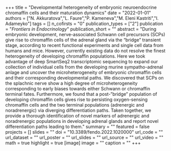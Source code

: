 +++
title = "Developmental heterogeneity of embryonic neuroendocrine chromaffin cells and their maturation dynamics"
date = "2022-01-01"
authors = ["N. Akkuratova","L. Faure","P. Kameneva","M. Eleni Kastriti","I. Adameyko"]
tags = []
n_cofirsts = "0"
publication_types = ["2"]
publication = "_Frontiers in Endocrinology_"
publication_short = ""
abstract = "During embryonic development, nerve-associated Schwann cell precursors (SCPs) give rise to chromaffin cells of the adrenal gland via the “bridge” transient stage, according to recent functional experiments and single cell data from humans and mice. However, currently existing data do not resolve the finest heterogeneity of developing chromaffin populations. Here we took advantage of deep SmartSeq2 transcriptomic sequencing to expand our collection of individual cells from the developing murine sympatho-adrenal anlage and uncover the microheterogeneity of embryonic chromaffin cells and their corresponding developmental paths. We discovered that SCPs on the splachnic nerve show a high degree of microheterogeneity corresponding to early biases towards either Schwann or chromaffin terminal fates. Furthermore, we found that a post-”bridge” population of developing chromaffin cells gives rise to persisting oxygen-sensing chromaffin cells and the two terminal populations (adrenergic and noradrenergic) via diverging differentiation paths. Taken together, we provide a thorough identification of novel markers of adrenergic and noradrenergic populations in developing adrenal glands and report novel differentiation paths leading to them."
summary = ""
featured = false
projects = []
slides = ""
doi = "10.3389/fendo.2022.1020000"
url_code = ""
url_dataset = ""
url_poster = ""
url_slides = ""
url_source = ""
url_video = ""
math = true
highlight = true
[image]
image = ""
caption = ""
+++

